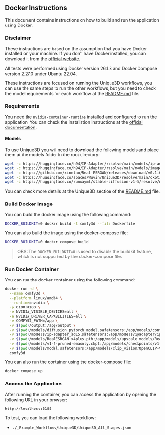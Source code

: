 ## Docker Instructions

This document contains instructions on how to build and run the application using Docker.

### Disclaimer

These instructions are based on the assumption that you have Docker installed on your machine. If you don't have Docker installed, you can download it from the [official website](https://www.docker.com/get-started).

All tests were performed using Docker version 26.1.3 and Docker Compose version 2.27.0 under Ubuntu 22.04.

These instructions are focused on running the Unique3D workflows, you can use the same steps to run the other workflows, but you need to check the model requirements for each workflow at the [README.md](./README.md) file.

### Requirements

You need the `nvidia-container-runtime` installed and configured to run the application. You can check the installation instructions at the [official documentation](https://developer.nvidia.com/container-runtime).

#### Models

To use Unique3D you will need to download the following models and place them at the models folder in the root directory:

```bash
wget -c https://huggingface.co/h94/IP-Adapter/resolve/main/models/ip-adapter_sd15.safetensors -P models/
wget -c https://huggingface.co/h94/IP-Adapter/resolve/main/models/image_encoder/model.safetensors -P models/
wget -c https://github.com/xinntao/Real-ESRGAN/releases/download/v0.1.0/RealESRGAN_x4plus.pth -P models/
wget -c https://huggingface.co/spaces/Wuvin/Unique3D/resolve/main/ckpt/controlnet-tile/diffusion_pytorch_model.safetensors -P models/
wget -c https://huggingface.co/runwayml/stable-diffusion-v1-5/resolve/main/v1-5-pruned-emaonly.ckpt -P models/
```

You can check more details at the Unique3D section of the [README.md](./README.md) file.

### Build Docker Image

You can build the docker image using the following command:

```bash
DOCKER_BUILDKIT=0 docker build -t comfy3d --file Dockerfile .
```

You can also build the image using the docker-compose file:

```bash
DOCKER_BUILDKIT=0 docker compose build
```

> OBS: The `DOCKER_BUILDKIT=0` is used to disable the buildkit feature, which is not supported by the docker-compose file.

### Run Docker Container

You can run the docker container using the following command:

```bash
docker run -d \
  --name comfy3d \
  --platform linux/amd64 \
  --runtime=nvidia \
  -p 8188:8188 \
  -e NVIDIA_VISIBLE_DEVICES=all \
  -e NVIDIA_DRIVER_CAPABILITIES=all \
  -e COMFYUI_PATH=/app \
  -v $(pwd)/output:/app/output \
  -v $(pwd)/models/diffusion_pytorch_model.safetensors:/app/models/controlnet/control_unique3d_sd15_tile.safetensors \
  -v $(pwd)/models/ip-adapter_sd15.safetensors:/app/models/ipadapter/ip-adapter_sd15.safetensors \
  -v $(pwd)/models/RealESRGAN_x4plus.pth:/app/models/upscale_models/RealESRGAN_x4plus.pth \
  -v $(pwd)/models/v1-5-pruned-emaonly.ckpt:/app/models/checkpoints/v1-5-pruned-emaonly.ckpt \
  -v $(pwd)/models/model.safetensors:/app/models/clip_vision/OpenCLIP-ViT-H-14.safetensors \
  comfy3d
```

You can also run the container using the docker-compose file:

```bash
docker compose up
```

### Access the Application

After running the container, you can access the application by opening the following URL in your browser:

```
http://localhost:8188
```

To test, you can load the following workflow:

- `./_Example_Workflows/Unique3D/Unique3D_All_Stages.json`

